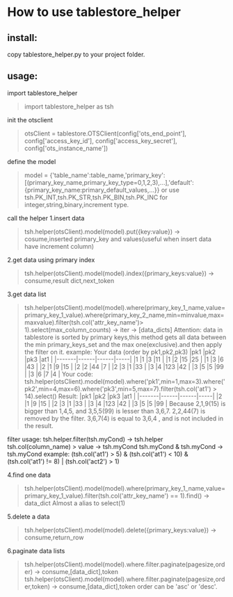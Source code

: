 How to use tablestore_helper
============================
install:
------------
copy tablestore_helper.py to your project folder.

usage:
----------

import tablestore_helper
>import tablestore_helper as tsh

init the otsclient
>otsClient = tablestore.OTSClient(config['ots_end_point'], config['access_key_id'], config['access_key_secret'], config['ots_instance_name'])

define the model
>model = {'table_name':table_name,'primary_key':[(primary_key_name,primary_key_type=0,1,2,3),...],'default':{primary_key_name:primary_default_values,...}}
or use tsh.PK_INT,tsh.PK_STR,tsh.PK_BIN,tsh.PK_INC for integer,string,binary,increment type.

call the helper
1.insert data
>tsh.helper(otsClient).model(model).put({key:value}) -> cosume,inserted primary_key and values(useful when insert data have increment column)

2.get data using primary index
>tsh.helper(otsClient).model(model).index({primary_keys:value}) -> consume,result dict,next_token

3.get data list
>tsh.helper(otsClient).model(model).where(primary_key_1_name,value=primary_key_1_value).where(primary_key_2_name,min=minvalue,max=maxvalue).filter(tsh.col('attr_key_name')> 1).select(max_column_counts) -> iter -> [data_dicts]
Attention: data in tablestore is sorted by primary keys,this method gets all data between the min primary_keys_set and the max one(exclusive).and then apply the filter on it.
example:
Your data (order by pk1,pk2,pk3)
|pk1    |pk2   |pk3   |at1  |
|-------|------|------|-----|
|1      |1     |3     |11   |
|1      |2     |15    |25   |
|1      |3     |6     |43   |
|2      |1     |9     |15   |
|2      |2     |44    |7    |
|2      |3     |1     |33   |
|3      |4     |123   |42   |
|3      |5     |5     |99   |
|3      |6     |7     |4    |
Your code:
>tsh.helper(otsClient).model(model).where('pk1',min=1,max=3).where('pk2',min=4,max=6).where('pk3',min=5,max=7).filter(tsh.col('at1') > 14).select()
Result:
|pk1    |pk2   |pk3   |at1  |
|-------|------|------|-----|
|2      |1     |9     |15   |
|2      |3     |1     |33   |
|3      |4     |123   |42   |
|3      |5     |5     |99   |
Because 2,1,9(15) is bigger than 1,4,5, and 3,5,5(99) is lesser than 3,6,7.
2,2,44(7) is removed by the filter. 3,6,7(4) is equal to 3,6,4 , and is not included in the result.

filter usage:
tsh.helper.filter(tsh.myCond) -> tsh.helper
tsh.col(column_name) > value -> tsh.myCond
tsh.myCond & tsh.myCond -> tsh.myCond
example:
(tsh.col('at1') > 5) & (tsh.col('at1') < 10) & (tsh.col('at1') != 8) | (tsh.col('act2') > 1)

4.find one data
>tsh.helper(otsClient).model(model).where(primary_key_1_name,value=primary_key_1_value).filter(tsh.col('attr_key_name') == 1).find() -> data_dict
Almost a alias to select(1)

5.delete a data
>tsh.helper(otsClient).model(model).delete({primary_keys:value}) -> consume,return_row

6.paginate data lists
>tsh.helper(otsClient).model(model).where.filter.paginate(pagesize,order) -> consume,[data_dict],token
>tsh.helper(otsClient).model(model).where.filter.paginate(pagesize,order,token) -> consume,[data_dict],token
order can be 'asc' or 'desc'.